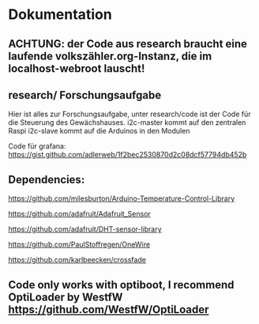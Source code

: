 # Dokumentation

## ACHTUNG: der Code aus research braucht eine laufende volkszähler.org-Instanz, die im localhost-webroot lauscht!

## research/ Forschungsaufgabe
Hier ist alles zur Forschungsaufgabe, unter research/code ist der Code für die Steuerung des Gewächshauses.
i2c-master kommt auf den zentralen Raspi
i2c-slave kommt auf die Arduinos in den Modulen



Code für grafana: https://gist.github.com/adlerweb/1f2bec2530870d2c08dcf57794db452b

## Dependencies:

https://github.com/milesburton/Arduino-Temperature-Control-Library

https://github.com/adafruit/Adafruit_Sensor

https://github.com/adafruit/DHT-sensor-library

https://github.com/PaulStoffregen/OneWire

https://github.com/karlbeecken/crossfade

## Code only works with optiboot, I recommend OptiLoader by WestfW https://github.com/WestfW/OptiLoader
